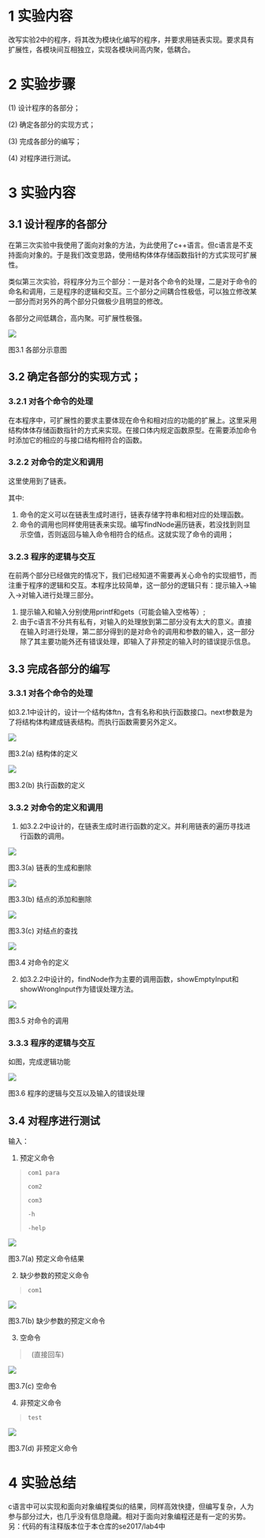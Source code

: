 # 1 实验内容

改写实验2中的程序，将其改为模块化编写的程序，并要求用链表实现。要求具有扩展性，各模块间互相独立，实现各模块间高内聚，低耦合。

# 2 实验步骤

(1) 设计程序的各部分；

(2) 确定各部分的实现方式；

(3) 完成各部分的编写；

(4) 对程序进行测试。

# 3 实验内容

## 3.1 设计程序的各部分

在第三次实验中我使用了面向对象的方法，为此使用了c++语言。但c语言是不支持面向对象的。于是我们改变思路，使用结构体体存储函数指针的方式实现可扩展性。

类似第三次实验，将程序分为三个部分：一是对各个命令的处理，二是对于命令的命名和调用，三是程序的逻辑和交互。三个部分之间耦合性极低，可以独立修改某一部分而对另外的两个部分只做极少且明显的修改。

各部分之间低耦合，高内聚。可扩展性极强。

![](http://imglf5.nosdn.127.net/img/ekx2Wk55b0tGRUNHY2JzY2ErWnFmMHgwUmwrR1FsSTluYStwcjB1T3hRb1drM1RpMHV3L1J3PT0.png?imageView&thumbnail=1779y480&type=jpg&quality=96&stripmeta=0&type=jpg)

图3.1 各部分示意图

## 3.2 确定各部分的实现方式；

### 3.2.1 对各个命令的处理

在本程序中，可扩展性的要求主要体现在命令和相对应的功能的扩展上。这里采用结构体体存储函数指针的方式来实现。在接口体内规定函数原型。在需要添加命令时添加它的相应的与接口结构相符合的函数。

### 3.2.2 对命令的定义和调用

这里使用到了链表。

其中:
1. 命令的定义可以在链表生成时进行，链表存储字符串和相对应的处理函数。
2. 命令的调用也同样使用链表来实现。编写findNode遍历链表，若没找到则显示空值，否则返回与输入命令相符合的结点。这就实现了命令的调用；

### 3.2.3 程序的逻辑与交互

在前两个部分已经做完的情况下，我们已经知道不需要再关心命令的实现细节，而注重于程序的逻辑和交互。本程序比较简单，这一部分的逻辑只有：提示输入->输入->对输入进行处理三部分。

1. 提示输入和输入分别使用printf和gets（可能会输入空格等）;
2. 由于c语言不分共有私有，对输入的处理放到第二部分没有太大的意义。直接在输入时进行处理，第二部分得到的是对命令的调用和参数的输入，这一部分除了其主要功能外还有错误处理，即输入了非预定的输入时的错误提示信息。

## 3.3 完成各部分的编写

### 3.3.1 对各个命令的处理

如3.2.1中设计的，设计一个结构体ftn，含有名称和执行函数接口。next参数是为了将结构体构建成链表结构。而执行函数需要另外定义。

![](http://imglf6.nosdn.127.net/img/ekx2Wk55b0tGRUJJbk9RZWxJdGx6TFpqMkZwQ1JXRlhrcVRONXpKcmU5YjBtWUIzbGNEZWxBPT0.png?imageView&thumbnail=1680x0&quality=96&stripmeta=0&type=jpg)

图3.2(a) 结构体的定义

![](http://imglf6.nosdn.127.net/img/ekx2Wk55b0tGRUJJbk9RZWxJdGx6RDdZcWlsV3BIcnFMTFYrUEp1eW96U0ZQbTJVQTNjZ3ZRPT0.png?imageView&thumbnail=1680x0&quality=96&stripmeta=0&type=jpg)

图3.2(b) 执行函数的定义

### 3.3.2 对命令的定义和调用

1. 如3.2.2中设计的，在链表生成时进行函数的定义。并利用链表的遍历寻找进行函数的调用。

![](http://imglf4.nosdn.127.net/img/ekx2Wk55b0tGRUJJbk9RZWxJdGx6RVJGd1ZUcWVKVG9JaGt5ZEEzNENYRjJnOUNxUVFzcmNBPT0.png?imageView&thumbnail=1680x0&quality=96&stripmeta=0&type=jpg)

图3.3(a) 链表的生成和删除

![](http://imglf3.nosdn.127.net/img/ekx2Wk55b0tGRUJJbk9RZWxJdGx6Q3RyVDFuNkR2eUZoUjBRaVBzQytNYVZoTzZtYmFtUnFRPT0.png?imageView&thumbnail=1680x0&quality=96&stripmeta=0&type=jpg)

图3.3(b) 结点的添加和删除

![](http://imglf4.nosdn.127.net/img/ekx2Wk55b0tGRUJJbk9RZWxJdGx6RUxVaU84QzJrSDhwUUFQeGNaVmtQaUIvSTdjWmYyQmhBPT0.png?imageView&thumbnail=1680x0&quality=96&stripmeta=0&type=jpg)

图3.3(c) 对结点的查找

![](http://imglf6.nosdn.127.net/img/ekx2Wk55b0tGRUJJbk9RZWxJdGx6RzFQTlVOazc5UDlZRFVXZDduMEwvVGs1WUljUDBEWWNnPT0.png?imageView&thumbnail=1680x0&quality=96&stripmeta=0&type=jpg)

图3.4 对命令的定义

2. 如3.2.2中设计的，findNode作为主要的调用函数，showEmptyInput和showWrongInput作为错误处理方法。

![](http://imglf3.nosdn.127.net/img/ekx2Wk55b0tGRUJJbk9RZWxJdGx6R01IUFZuVUtwQ0VYWXBxZUlVSXh0T3d1dTFUNVBRSWdRPT0.png?imageView&thumbnail=1680x0&quality=96&stripmeta=0&type=jpg)

图3.5 对命令的调用

### 3.3.3 程序的逻辑与交互

如图，完成逻辑功能

![](http://imglf3.nosdn.127.net/img/ekx2Wk55b0tGRUJJbk9RZWxJdGx6RzBFbXl4VUFyRHVqK3NVRFRBL1h6WitKRWRjRGdra1FnPT0.png?imageView&thumbnail=1680x0&quality=96&stripmeta=0&type=jpg)

图3.6 程序的逻辑与交互以及输入的错误处理

## 3.4 对程序进行测试 

输入：
1. 预定义命令

>`com1 para` 
>
>`com2`
>
>`com3`
>
>`-h`
>
>`-help`

![](http://imglf4.nosdn.127.net/img/ekx2Wk55b0tGRUJJbk9RZWxJdGx6TzI0N0F4UGw3WXlSa1lzZDdvZlRtRkhiV2Rld1QzMzdnPT0.png?imageView&thumbnail=1680x0&quality=96&stripmeta=0&type=jpg)

图3.7(a) 预定义命令结果

2. 缺少参数的预定义命令

>`com1`

![](http://imglf5.nosdn.127.net/img/ekx2Wk55b0tGRUJJbk9RZWxJdGx6Q1hMR3p0VzJUUDR5dlhLK0UvYmJNUitHQTlUQVdkMjN3PT0.png?imageView&thumbnail=1680x0&quality=96&stripmeta=0&type=jpg)

图3.7(b) 缺少参数的预定义命令

3. 空命令

>` `(直接回车)

![](http://imglf5.nosdn.127.net/img/ekx2Wk55b0tGRUJJbk9RZWxJdGx6RnViQ0FaZkdJWFNWalNSZGJRTWVjejdNMmVVV1VwZURnPT0.png?imageView&thumbnail=1680x0&quality=96&stripmeta=0&type=jpg)

图3.7(c) 空命令

4. 非预定义命令

>`test`

![](http://imglf6.nosdn.127.net/img/ekx2Wk55b0tGRUJJbk9RZWxJdGx6RXdFOHc1Vmk5RWswQjBmenFrUFpwVVpzcFpsbGFEOGlBPT0.png?imageView&thumbnail=1680x0&quality=96&stripmeta=0&type=jpg)

图3.7(d) 非预定义命令

# 4 实验总结

c语言中可以实现和面向对象编程类似的结果，同样高效快捷，但编写复杂，人为参与部分过大，也几乎没有信息隐藏。相对于面向对象编程还是有一定的劣势。
另：代码的有注释版本位于本仓库的se2017/lab4中